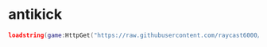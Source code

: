 # antikick
```lua
loadstring(game:HttpGet("https://raw.githubusercontent.com/raycast6000/antikick/main/antikick-v1.lua"))()
```
